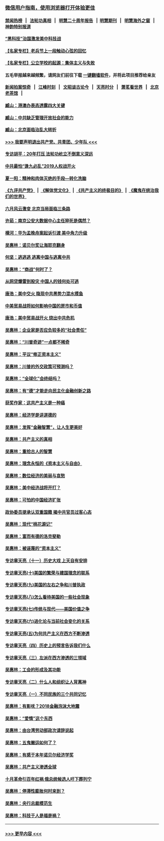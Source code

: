 ### [微信用户指南，使用浏览器打开体验更佳](https://github.com/gfw-breaker/banned-news1/blob/master/indexes/wechat-guide.md?t=0)
#### [禁闻热榜](热点新闻.md?t=0)  &nbsp;&nbsp;|&nbsp;&nbsp; [法轮功真相](https://github.com/gfw-breaker/truth/blob/master/README.md?t=0) &nbsp;&nbsp;|&nbsp;&nbsp; [明慧二十周年报告](https://github.com/gfw-breaker/mh-reports/blob/master/README.md?t=0) &nbsp;&nbsp;|&nbsp;&nbsp;[明慧期刊](https://github.com/gfw-breaker/mh-qikan) &nbsp;&nbsp;|&nbsp;&nbsp; [明慧海外之窗](https://github.com/gfw-breaker/mh-news/blob/master/README.md?t=0) &nbsp;&nbsp;|&nbsp;&nbsp; [神韵特别报道](https://github.com/gfw-breaker/mh-news/blob/master/shenyun.md?t=0)
#### [“黑科技”治国激发美中科技战](../pages/nsc423/n11638056.md?t=02052011) 
#### [【名家专栏】老兵节上一段触动心弦的回忆](../pages/nsc423/n11646016.md?t=02052011) 
#### [【名家专栏】公立学校的起源：集体主义与失败](../pages/nsc423/n11601833.md?t=02052011) 
#### 五毛举报越来越频繁，请网友们前往下载 [一键翻墙软件](https://github.com/gfw-breaker/ssr-accounts)，并将此项目推荐给亲友
#### [新闻拍案惊奇](https://github.com/gfw-breaker/banned-news1/blob/master/pages/link4.md) &nbsp;&nbsp;|&nbsp;&nbsp; [江峰时刻](https://github.com/gfw-breaker/banned-news1/blob/master/pages/link4.md) &nbsp;&nbsp;|&nbsp;&nbsp; [文昭谈古论今](https://github.com/gfw-breaker/banned-news1/blob/master/pages/link4.md) &nbsp;&nbsp;|&nbsp;&nbsp; [天亮时分](https://github.com/gfw-breaker/banned-news1/blob/master/pages/link4.md) &nbsp;&nbsp;|&nbsp;&nbsp; [萧茗看世界](https://github.com/gfw-breaker/banned-news1/blob/master/pages/link4.md) &nbsp;&nbsp;|&nbsp;&nbsp; [北京老茶馆](https://github.com/gfw-breaker/banned-news1/blob/master/pages/link4.md) &nbsp;&nbsp;|&nbsp;&nbsp; 
#### [臧山：港澳办表态透露四大关键](../pages/nsc423/n11421628.md?t=02052011) 
#### [臧山：中共缺乏管理开放社会的能力](../pages/nsc423/n11407457.md?t=02052011) 
#### [臧山：北京面临治乱大转折](../pages/nsc423/n11406895.md?t=02052011) 
#### [>>> 我要声明退出共产党、共青团、少年队 <<<](https://github.com/begood0513/goodnews/blob/master/quit/letter.md) 
#### [专访胡平：20年打压 法轮功屹立不倒意义深远](../pages/nsc423/n11398800.md?t=02052011) 
#### [中共最怕“逢九必乱”2019人权战开火](../pages/nsc423/n11385248.md?t=02052011) 
#### [夏一阳：精神和肉体灭绝的手段—转化洗脑](../pages/nsc423/n11368250.md?t=02052011) 
#### [《九评共产党》](https://github.com/begood0513/9ping.md/blob/master/README.md) &nbsp;|&nbsp; [《解体党文化》](../../../../jtdwh.md/blob/master/README.md)  &nbsp;|&nbsp; [《共产主义的终极目的》](../../../../gczydzjmd.md/blob/master/README.md) &nbsp;|&nbsp; [《魔鬼在统治我们的世界》](../../../../mgztzwmdsj.md/blob/master/README.md) 
#### [六月风云激变 北京当局面临三条路](../pages/nsc423/n11313668.md?t=02052011) 
#### [许茹：南京公安大数据中心主任猝死是偶然？](../pages/nsc423/n11064744.md?t=02052011) 
#### [横河：华为孟晚舟案起诉引渡 美中角力升级](../pages/nsc423/n11027230.md?t=02052011) 
#### [吴惠林：诺贝尔奖让海耶克翻身](../pages/nsc423/n10890049.md?t=02052011) 
#### [何坚：逃逃逃 逃离中国与逃离中共](../pages/nsc423/n10592891.md?t=02052011) 
#### [吴惠林：“商战”何时了？](../pages/nsc423/n10573558.md?t=02052011) 
#### [从网贷爆雷到股灾 中国人的钱何处可逃](../pages/nsc423/n10572800.md?t=02052011) 
#### [唐浩：美中交火 隐现中共黑势力混水摸鱼](../pages/nsc423/n10544040.md?t=02052011) 
#### [中美贸易战将如何影响中国的房市和币值](../pages/nsc423/n10543697.md?t=02052011) 
#### [唐浩：美中贸易战开火 烧出中共危机](../pages/nsc423/n10540126.md?t=02052011) 
#### [吴惠林：企业家是否应负较多的“社会责任”](../pages/nsc423/n10535022.md?t=02052011) 
#### [吴惠林：“川普奇迹”一点都不稀奇](../pages/nsc423/n10512808.md?t=02052011) 
#### [吴惠林：平议“修正资本主义”](../pages/nsc423/n10495724.md?t=02052011) 
#### [吴惠林：川普的外交政策可预测吗？](../pages/nsc423/n10462387.md?t=02052011) 
#### [吴惠林：“全球化”会终结吗？](../pages/nsc423/n10452838.md?t=02052011) 
#### [吴惠林：有“德”才能走向民主化金融创新之路](../pages/nsc423/n10432292.md?t=02052011) 
#### [获奖作家：这共产主义是一种癌](../pages/nsc423/n10431541.md?t=02052011) 
#### [吴惠林：经济学是讲道德的](../pages/nsc423/n10398014.md?t=02052011) 
#### [吴惠林：发挥“金融智慧”，让人生更美好](../pages/nsc423/n10375019.md?t=02052011) 
#### [吴惠林：共产主义的真相](../pages/nsc423/n10351394.md?t=02052011) 
#### [吴惠林：重拾古人的智慧](../pages/nsc423/n10337691.md?t=02052011) 
#### [吴惠林：理念永恒的《资本主义与自由》](../pages/nsc423/n10316274.md?t=02052011) 
#### [吴惠林：数位经济的美丽与哀愁](../pages/nsc423/n10292946.md?t=02052011) 
#### [吴惠林：美中经济战将开打？](../pages/nsc423/n10258825.md?t=02052011) 
#### [吴惠林：可怕的中国经济扩张](../pages/nsc423/n10219147.md?t=02052011) 
#### [政协委员提承认双重国籍 揭中共官员过客心态](../pages/nsc423/n10208809.md?t=02052011) 
#### [吴惠林：现代“桃花源记”](../pages/nsc423/n10185234.md?t=02052011) 
#### [吴惠林：富而有德的洛克斐勒](../pages/nsc423/n10142264.md?t=02052011) 
#### [吴惠林：被诬蔑的“资本主义”](../pages/nsc423/n10124816.md?t=02052011) 
#### [专访章天亮（十一）历史大戏 上天自有安排](../pages/nsc423/n10094905.md?t=02052011) 
#### [专访章天亮(十)美国的繁荣与建国理念的联系](../pages/nsc423/n10094899.md?t=02052011) 
#### [专访章天亮(九)美国的左右之争和川普执政](../pages/nsc423/n10094889.md?t=02052011) 
#### [专访章天亮(八)怎么看待美国的一些社会现象](../pages/nsc423/n10094857.md?t=02052011) 
#### [专访章天亮(七)传统与现代——美国价值之争](../pages/nsc423/n10093140.md?t=02052011) 
#### [专访章天亮(六)进化论与当前社会变化的关系](../pages/nsc423/n10092036.md?t=02052011) 
#### [专访章天亮(五)为何共产主义在西方不断渗透](../pages/nsc423/n10083620.md?t=02052011) 
#### [专访章天亮（四）历史上的预言告诉我们什么](../pages/nsc423/n10083606.md?t=02052011) 
#### [专访章天亮（三）左派在西方渗透的三领域](../pages/nsc423/n10081115.md?t=02052011) 
#### [吴惠林：工会的形成及其功能](../pages/nsc423/n10080633.md?t=02052011) 
#### [专访章天亮（二）什么人和组织让人背离神](../pages/nsc423/n10076637.md?t=02052011) 
#### [专访章天亮（一）不同民族的三个共同记忆](../pages/nsc423/n10074188.md?t=02052011) 
#### [吴惠林：有影呒？2018金融泡沫大地震](../pages/nsc423/n10040534.md?t=02052011) 
#### [吴惠林：“爱情”这个东西](../pages/nsc423/n10019423.md?t=02052011) 
#### [吴惠林：由台湾劳动部政次请辞说起](../pages/nsc423/n9979679.md?t=02052011) 
#### [吴惠林：五鬼搬运如何了？](../pages/nsc423/n9925338.md?t=02052011) 
#### [吴惠林：有感于本年诺贝尔经济学奖](../pages/nsc423/n9871883.md?t=02052011) 
#### [吴惠林：共产主义渗透全球](../pages/nsc423/n9812748.md?t=02052011) 
#### [十月革命引百年红祸 俄总统候选人吁下葬列宁](../pages/nsc423/n9810182.md?t=02052011) 
#### [吴惠林：停滞性膨胀何时来到？](../pages/nsc423/n9764136.md?t=02052011) 
#### [吴惠林：央行总裁模范生](../pages/nsc423/n9728134.md?t=02052011) 
#### [吴惠林：科技于人是福是祸？](../pages/nsc423/n9672982.md?t=02052011) 

----
#### [ >>> 更早内容 <<< ](../indexes/nsc423-earlier.md)
